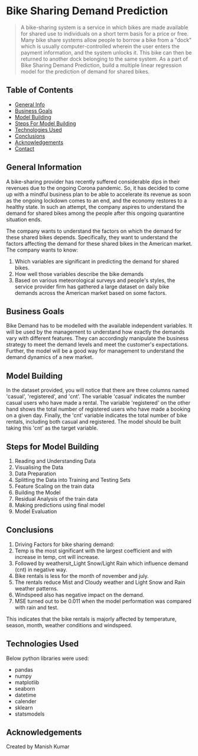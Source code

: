 # Bike Sharing Demand Prediction
> A bike-sharing system is a service in which bikes are made available for shared use to individuals on a short term basis for a price or free. Many bike share systems allow people to borrow a bike from a "dock" which is usually computer-controlled wherein the user enters the payment information, and the system unlocks it. This bike can then be returned to another dock belonging to the same system. As a part of Bike Sharing Demand Prediction, build a multiple linear regression model for the prediction of demand for shared bikes. 




## Table of Contents
* [General Info](#general-information)
* [Business Goals](#business-goals)
* [Model Building](#model-building)
* [Steps For Model Building](#steps-for-model-building)
* [Technologies Used](#technologies-used)
* [Conclusions](#conclusions)
* [Acknowledgements](#acknowledgements)
* [Contact](#contact)

<!-- You can include any other section that is pertinent to your problem -->

## General Information
A bike-sharing provider has recently suffered considerable dips in their revenues due to the ongoing Corona pandemic. So, it has decided to come up with a mindful business plan to be able to accelerate its revenue as soon as the ongoing lockdown comes to an end, and the economy restores to a healthy state. In such an attempt, the company aspires to understand the demand for shared bikes among the people after this ongoing quarantine situation ends.

The company wants to understand the factors on which the demand for these shared bikes depends. Specifically, they want to understand the factors affecting the demand for these shared bikes in the American market. The company wants to know:
1. Which variables are significant in predicting the demand for shared bikes.
2. How well those variables describe the bike demands
3. Based on various meteorological surveys and people's styles, the service provider firm has gathered a large dataset on daily bike demands across the American market based on some factors.

## Business Goals
Bike Demand has to be modelled with the available independent variables. It will be used by the management to understand how exactly the demands vary with different features. They can accordingly manipulate the business strategy to meet the demand levels and meet the customer's expectations. Further, the model will be a good way for management to understand the demand dynamics of a new market.

## Model Building
In the dataset provided, you will notice that there are three columns named 'casual', 'registered', and 'cnt'. The variable 'casual' indicates the number casual users who have made a rental. The variable 'registered' on the other hand shows the total number of registered users who have made a booking on a given day. Finally, the 'cnt' variable indicates the total number of bike rentals, including both casual and registered. The model should be built taking this 'cnt' as the target variable.

## Steps for Model Building
1. Reading and Understanding Data
2. Visualising the Data
3. Data Preparation
4. Splitting the Data into Training and Testing Sets
5. Feature Scaling on the train data
6. Building the Model
7. Residual Analysis of the train data
8. Making predictions using final model
9. Model Evaluation

## Conclusions
1. Driving Factors for bike sharing demand:
2. Temp is the most significant with the largest coefficient and with increase in temp, cnt will increase.
3. Followed by weathersit_Light Snow/Light Rain which influence demand (cnt) in negative way.
4. Bike rentals is less for the month of november and july.
5. The rentals reduce Mist and Cloudy weather and Light Snow and Rain weather patterns.
6. Windspeed also has negative impact on the demand.
7. MSE turned out to be 0.011 when the model performation was compared with rain and test.

This indicates that the bike rentals is majorly affected by temperature, season, month, weather conditions and windspeed.



## Technologies Used
Below python libraries were used:
- pandas
- numpy
- matplotlib
- seaborn
- datetime
- calender
- sklearn
- statsmodels



## Acknowledgements
Created by Manish Kumar


